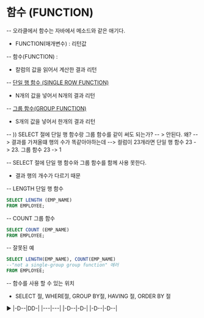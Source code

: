 # 함수 (FUNCTION)

-- 오라클에서 함수는 자바에서 메소드와 같은 애기다.
+ FUNCTION(매개변수)   : 리턴값

-- 함수(FUNCTION) : 
+ 칼럼의 값을 읽어서 계산한 결과 리턴

-- [단일 행 함수 (SINGLE ROW FUNCTION)](url)
+  N개의 값을 넣어서 N개의 결과 리턴

-- [그룹 함수(GROUP FUNCTION)](url)
+   S개의 값을 넣어서 한개의 결과 리턴

-- )) SELECT 절에 단일 행 함수랑 그룹 함수를 같이 써도 되는가?
-- > 안된다. 왜?
-- > 결과를 가져올떄 행의 수가 똑같아야하는데
--> 컬럼이 23개라면 단일 행 함수 23 -> 23. 그룹 함수 23 -> 1

-- SELECT 절에 단일 행 함수와 그룹 함수를 함께 사용 못한다.
+ 결과 행의 개수가 다르기 때문

-- LENGTH 단일 행 함수
```sql
SELECT LENGTH (EMP_NAME)
FROM EMPLOYEE;
```
-- COUNT 그룹 함수
```sql
SELECT COUNT (EMP_NAME)
FROM EMPLOYEE;
```

-- 잘못된 예 
```sql
SELECT LENGTH(EMP_NAME), COUNT(EMP_NAME)
--"not a single-group group function" 에러
FROM EMPLOYEE;
```
-- 함수를 사용 할 수 있는 위치
+  SELECT 절, WHERE절, GROUP BY절, HAVING 절, ORDER BY 절

▶
|-D--|DD-|
|---|---|
|-D--|-D-|
|-D--|-D--|
